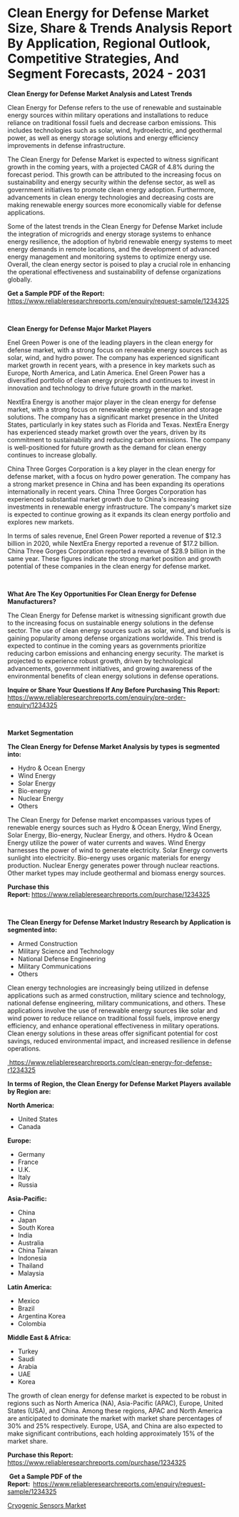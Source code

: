<p><h1>Clean Energy for Defense Market Size, Share & Trends Analysis Report By Application, Regional Outlook, Competitive Strategies, And Segment Forecasts, 2024 - 2031</h1></p><p><strong>Clean Energy for Defense Market Analysis and Latest Trends</strong></p>
<p><p>Clean Energy for Defense refers to the use of renewable and sustainable energy sources within military operations and installations to reduce reliance on traditional fossil fuels and decrease carbon emissions. This includes technologies such as solar, wind, hydroelectric, and geothermal power, as well as energy storage solutions and energy efficiency improvements in defense infrastructure.</p><p>The Clean Energy for Defense Market is expected to witness significant growth in the coming years, with a projected CAGR of 4.8% during the forecast period. This growth can be attributed to the increasing focus on sustainability and energy security within the defense sector, as well as government initiatives to promote clean energy adoption. Furthermore, advancements in clean energy technologies and decreasing costs are making renewable energy sources more economically viable for defense applications.</p><p>Some of the latest trends in the Clean Energy for Defense Market include the integration of microgrids and energy storage systems to enhance energy resilience, the adoption of hybrid renewable energy systems to meet energy demands in remote locations, and the development of advanced energy management and monitoring systems to optimize energy use. Overall, the clean energy sector is poised to play a crucial role in enhancing the operational effectiveness and sustainability of defense organizations globally.</p></p>
<p><strong>Get a Sample PDF of the Report:&nbsp;</strong> <a href="https://www.reliableresearchreports.com/enquiry/request-sample/1234325">https://www.reliableresearchreports.com/enquiry/request-sample/1234325</a></p>
<p>&nbsp;</p>
<p><strong>Clean Energy for Defense Major Market Players</strong></p>
<p><p>Enel Green Power is one of the leading players in the clean energy for defense market, with a strong focus on renewable energy sources such as solar, wind, and hydro power. The company has experienced significant market growth in recent years, with a presence in key markets such as Europe, North America, and Latin America. Enel Green Power has a diversified portfolio of clean energy projects and continues to invest in innovation and technology to drive future growth in the market.</p><p>NextEra Energy is another major player in the clean energy for defense market, with a strong focus on renewable energy generation and storage solutions. The company has a significant market presence in the United States, particularly in key states such as Florida and Texas. NextEra Energy has experienced steady market growth over the years, driven by its commitment to sustainability and reducing carbon emissions. The company is well-positioned for future growth as the demand for clean energy continues to increase globally.</p><p>China Three Gorges Corporation is a key player in the clean energy for defense market, with a focus on hydro power generation. The company has a strong market presence in China and has been expanding its operations internationally in recent years. China Three Gorges Corporation has experienced substantial market growth due to China's increasing investments in renewable energy infrastructure. The company's market size is expected to continue growing as it expands its clean energy portfolio and explores new markets.</p><p>In terms of sales revenue, Enel Green Power reported a revenue of $12.3 billion in 2020, while NextEra Energy reported a revenue of $17.2 billion. China Three Gorges Corporation reported a revenue of $28.9 billion in the same year. These figures indicate the strong market position and growth potential of these companies in the clean energy for defense market.</p></p>
<p>&nbsp;</p>
<p><strong>What Are The Key Opportunities For Clean Energy for Defense Manufacturers?</strong></p>
<p><p>The Clean Energy for Defense market is witnessing significant growth due to the increasing focus on sustainable energy solutions in the defense sector. The use of clean energy sources such as solar, wind, and biofuels is gaining popularity among defense organizations worldwide. This trend is expected to continue in the coming years as governments prioritize reducing carbon emissions and enhancing energy security. The market is projected to experience robust growth, driven by technological advancements, government initiatives, and growing awareness of the environmental benefits of clean energy solutions in defense operations.</p></p>
<p><strong>Inquire or Share Your Questions If Any Before Purchasing This Report:</strong> <a href="https://www.reliableresearchreports.com/enquiry/pre-order-enquiry/1234325">https://www.reliableresearchreports.com/enquiry/pre-order-enquiry/1234325</a></p>
<p>&nbsp;</p>
<p><strong>Market Segmentation</strong></p>
<p><strong>The Clean Energy for Defense Market Analysis by types is segmented into:</strong></p>
<p><ul><li>Hydro & Ocean Energy</li><li>Wind Energy</li><li>Solar Energy</li><li>Bio-energy</li><li>Nuclear Energy</li><li>Others</li></ul></p>
<p><p>The Clean Energy for Defense market encompasses various types of renewable energy sources such as Hydro & Ocean Energy, Wind Energy, Solar Energy, Bio-energy, Nuclear Energy, and others. Hydro & Ocean Energy utilize the power of water currents and waves. Wind Energy harnesses the power of wind to generate electricity. Solar Energy converts sunlight into electricity. Bio-energy uses organic materials for energy production. Nuclear Energy generates power through nuclear reactions. Other market types may include geothermal and biomass energy sources.</p></p>
<p><strong>Purchase this Report:&nbsp;</strong><a href="https://www.reliableresearchreports.com/purchase/1234325">https://www.reliableresearchreports.com/purchase/1234325</a></p>
<p>&nbsp;</p>
<p><strong>The Clean Energy for Defense Market Industry Research by Application is segmented into:</strong></p>
<p><ul><li>Armed Construction</li><li>Military Science and Technology</li><li>National Defense Engineering</li><li>Military Communications</li><li>Others</li></ul></p>
<p><p>Clean energy technologies are increasingly being utilized in defense applications such as armed construction, military science and technology, national defense engineering, military communications, and others. These applications involve the use of renewable energy sources like solar and wind power to reduce reliance on traditional fossil fuels, improve energy efficiency, and enhance operational effectiveness in military operations. Clean energy solutions in these areas offer significant potential for cost savings, reduced environmental impact, and increased resilience in defense operations.</p></p>
<p><a href="https://www.reliableresearchreports.com/clean-energy-for-defense-r1234325">&nbsp;https://www.reliableresearchreports.com/clean-energy-for-defense-r1234325</a></p>
<p><strong>In terms of Region, the Clean Energy for Defense Market Players available by Region are:</strong></p>
<p>
    <p> <strong> North America: </strong>
        <ul>
            <li>United States</li>
            <li>Canada</li>
        </ul>
        </p> 
    <p> <strong> Europe: </strong>
        <ul>
            <li>Germany</li>
            <li>France</li>
            <li>U.K.</li>
            <li>Italy</li>
            <li>Russia</li>
        </ul>
        </p> 
    <p> <strong> Asia-Pacific: </strong>
        <ul>
            <li>China</li>
            <li>Japan</li>
            <li>South Korea</li>
            <li>India</li>
            <li>Australia</li>
            <li>China Taiwan</li>
            <li>Indonesia</li>
            <li>Thailand</li>
            <li>Malaysia</li>
        </ul>
        </p> 
    <p> <strong> Latin America: </strong>
        <ul>
            <li>Mexico</li>
            <li>Brazil</li>
            <li>Argentina Korea</li>
            <li>Colombia</li>
        </ul>
        </p> 
    <p> <strong> Middle East & Africa: </strong>
        <ul>
            <li>Turkey</li>
            <li>Saudi</li>
            <li>Arabia</li>
            <li>UAE</li>
            <li>Korea</li>
        </ul>
    </p>
    </p>
<p><p>The growth of clean energy for defense market is expected to be robust in regions such as North America (NA), Asia-Pacific (APAC), Europe, United States (USA), and China. Among these regions, APAC and North America are anticipated to dominate the market with market share percentages of 30% and 25% respectively. Europe, USA, and China are also expected to make significant contributions, each holding approximately 15% of the market share.</p></p>
<p><strong>Purchase this Report: </strong><a href="https://www.reliableresearchreports.com/purchase/1234325">https://www.reliableresearchreports.com/purchase/1234325</a></p>
<p>&nbsp;<strong>Get a Sample PDF of the Report:&nbsp;&nbsp;</strong><a href="https://www.reliableresearchreports.com/enquiry/request-sample/1234325">https://www.reliableresearchreports.com/enquiry/request-sample/1234325</a></p>
<p><strong></strong></p>
<p><p><a href="https://github.com/Chiragrp22/Market-Research-Report-List-5/blob/main/cryogenic-sensors-market.md">Cryogenic Sensors Market</a></p></p>